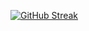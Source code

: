 [![GitHub Streak](http://github-readme-streak-stats.herokuapp.com?user=c1m8&theme=dark&hide_border=true&date_format=j%2Fn%5B%2FY%5D)](https://git.io/streak-stats)

<!--
[![GitHub Streak](https://github-readme-streak-stats.herokuapp.com/?user=c1m8)](https://git.io/streak-stats)
![Anurag's GitHub stats](https://github-readme-stats.vercel.app/api?username=c1m8&show_icons=true&theme=dracula&count_private=true)
[![Anurag's GitHub stats](https://github-readme-stats.vercel.app/api?username=c1m8)](https://github.com/c1m8/github-readme-statstheme=dracula&count_private=true)

**c1m8/c1m8** is a ✨ _special_ ✨ repository because its `README.md` (this file) appears on your GitHub profile.

Here are some ideas to get you started:

- 🔭 I’m currently working on ...
- 🌱 I’m currently learning ...
- 👯 I’m looking to collaborate on ...
- 🤔 I’m looking for help with ...
- 💬 Ask me about ...
- 📫 How to reach me: ...
- 😄 Pronouns: ...
- ⚡ Fun fact: ...
-->
